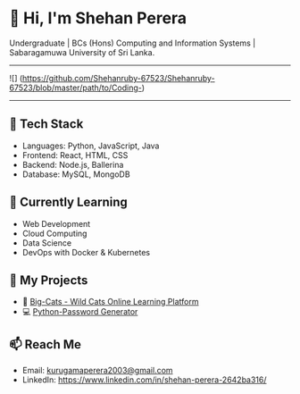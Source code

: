 # 👋 Hi, I'm Shehan Perera
Undergraduate | BCs (Hons) Computing and Information Systems | Sabaragamuwa University of Sri Lanka.

---

![]
(https://github.com/Shehanruby-67523/Shehanruby-67523/blob/master/path/to/Coding-)

---

## 🔧 Tech Stack
- Languages: Python, JavaScript, Java
- Frontend: React, HTML, CSS
- Backend: Node.js, Ballerina
- Database: MySQL, MongoDB

## 🧠 Currently Learning
- Web Development
- Cloud Computing
- Data Science
- DevOps with Docker & Kubernetes

## 🔗 My Projects
- 🐅 [Big-Cats - Wild Cats Online Learning Platform](https://github.com/Shehanruby-67523/Big-Cats)
- 💻 [Python-Password Generator](https://github.com/Shehanruby-67523/python-password-generator)

## 📫 Reach Me
- Email: kurugamaperera2003@gmail.com
- LinkedIn: https://www.linkedin.com/in/shehan-perera-2642ba316/
